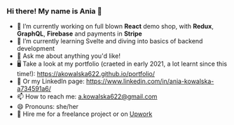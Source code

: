 ### Hi there! My name is Ania 👋

- 🔭 I’m currently working on full blown **React** demo shop, with **Redux**, **GraphQL**, **Firebase** and payments in **Stripe**
- 🌱 I’m currently learning Svelte and diving into basics of backend development
- 💬 Ask me about anything you'd like!
- 🖥 Take a look at my portfolio (craeted in early 2021, a lot learnt since this time!): https://akowalska622.github.io/portfolio/
- 💼 Or my LinkedIn page: https://www.linkedin.com/in/ania-kowalska-a734591a6/
- 📫 How to reach me: a.kowalska622@gmail.com
- 😄 Pronouns: she/her
- 🚀 Hire me for a freelance project or on [Upwork](https://www.upwork.com/freelancers/~016a5a9cd1ca1fc734)
